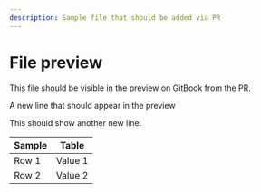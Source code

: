 ```yaml
---
description: Sample file that should be added via PR
---
```


# File preview

This file should be visible in the preview on GitBook from the PR.

A new line that should appear in the preview

This should show another new line.

| Sample | Table   |
| ------ | ------- |
| Row 1  | Value 1 |
| Row 2  | Value 2 |
